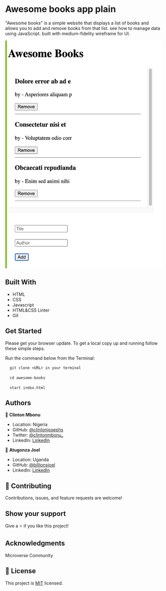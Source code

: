 # Awesome books app plain

"Awesome books" is a simple website that displays a list of books and allows you to add and remove books from that list. see how to manage data using JavaScript. built with medium-fidelity wireframe for UI.

![screenshot](assets/images/awesome-books.png)

## Built With

- HTML
- CSS
- Javascript
- HTML&CSS Linter
- Git

## Get Started

Please get your browser update.
To get a local copy up and running follow these simple steps.

Run the command below from the Terminal:

      git clone <URL> in your terminal

	  cd awesome-books

	  start index.html



## Authors

👤 **Clinton Mbonu**

- Location: Nigeria
- GitHub: [@clintonjosephs](https://github.com/clintonjosephs)
- Twitter: [@clintonmbonu_](https://twitter.com/clintonmbonu_)
- LinkedIn: [LinkedIn](https://linkedin.com/in/clinton-mbonu)

👤 **Atugonza Joel**

- Location: Uganda
- GitHub: [@billionsjoel](https://github.com/billionsjoel)
- LinkedIn: [LinkedIn](https://linkedin.com/in/billionsjoel)


## 🤝 Contributing

Contributions, issues, and feature requests are welcome!

## Show your support

Give a ⭐️ if you like this project!

## Acknowledgments

Microverse Community

## 📝 License

This project is [MIT](LICENSE) licensed.

